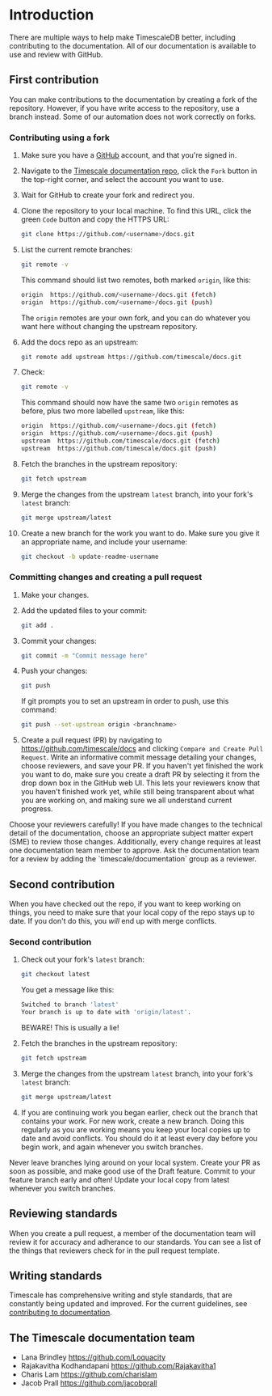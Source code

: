 # Introduction

There are multiple ways to help make TimescaleDB better, including contributing
to the documentation. All of our documentation is available to use and review
with GitHub.

## First contribution

You can make contributions to the documentation by creating a fork of the
repository. However, if you have write access to the repository, use a branch
instead. Some of our automation does not work correctly on forks.

<Procedure>

### Contributing using a fork

1.  Make sure you have a [GitHub](https://github.com) account, and that
    you're signed in.
1.  Navigate to the
    [Timescale documentation repo](https://github.com/timescale/docs),
    click the `Fork` button in the top-right corner, and select the account you
    want to use.
1.  Wait for GitHub to create your fork and redirect you.
1.  Clone the repository to your local machine. To find this URL, click the green
    `Code` button and copy the HTTPS URL:

    ```bash
    git clone https://github.com/<username>/docs.git
    ```

1.  List the current remote branches:

    ```bash
    git remote -v
    ```

    This command should list two remotes, both marked `origin`, like this:

    ```bash
    origin  https://github.com/<username>/docs.git (fetch)
    origin  https://github.com/<username>/docs.git (push)
    ```

    The `origin` remotes are your own fork, and you can do whatever you want
    here without changing the upstream repository.
1.  Add the docs repo as an upstream:

    ```bash
    git remote add upstream https://github.com/timescale/docs.git
    ```

1.  Check:

    ```bash
    git remote -v
    ```

    This command should now have the same two `origin` remotes as before, plus
    two more labelled `upstream`, like this:

    ```bash
    origin  https://github.com/<username>/docs.git (fetch)
    origin  https://github.com/<username>/docs.git (push)
    upstream  https://github.com/timescale/docs.git (fetch)
    upstream  https://github.com/timescale/docs.git (push)
    ```

1.  Fetch the branches in the upstream repository:

    ```bash
    git fetch upstream
    ```

1.  Merge the changes from the upstream `latest` branch, into your fork's
    `latest` branch:

    ```bash
    git merge upstream/latest
    ```

1.  Create a new branch for the work you want to do. Make sure you give it an
    appropriate name, and include your username:

    ```bash
    git checkout -b update-readme-username
    ```

</Procedure>

<Procedure>

### Committing changes and creating a pull request

1.  Make your changes.
1.  Add the updated files to your commit:

    ```bash
    git add .
    ```

1.  Commit your changes:

    ```bash
    git commit -m "Commit message here"
    ```

1.  Push your changes:

    ```bash
    git push
    ```

    If git prompts you to set an upstream in order to push, use this command:

    ```bash
    git push --set-upstream origin <branchname>
    ```

1.  Create a pull request (PR) by navigating to
    <https://github.com/timescale/docs> and clicking
    `Compare and Create Pull Request`. Write an informative commit message
    detailing your changes, choose reviewers, and save your PR. If you haven't
    yet finished the work you want to do, make sure you create a draft PR by
    selecting it from the drop down box in the GitHub web UI. This lets your
    reviewers know that you haven't finished work yet, while still being
    transparent about what you are working on, and making sure we all understand
    current progress.

</Procedure>

<Highlight type="important">
Choose your reviewers carefully! If you have made changes to the technical
detail of the documentation, choose an appropriate subject matter expert (SME)
to review those changes. Additionally, every change requires at least one
documentation team member to approve. Ask the documentation team for a review by
adding the `timescale/documentation` group as a reviewer.
</Highlight>

## Second contribution

When you have checked out the repo, if you want to keep working on things, you
need to make sure that your local copy of the repo stays up to date. If you
don't do this, you *will* end up with merge conflicts.

<Procedure>

### Second contribution

1.  Check out your fork's `latest` branch:

    ```bash
    git checkout latest
    ```

    You get a message like this:

    ```bash
    Switched to branch 'latest'
    Your branch is up to date with 'origin/latest'.
    ```

    BEWARE! This is usually a lie!
1.  Fetch the branches in the upstream repository:

    ```bash
    git fetch upstream
    ```

1.  Merge the changes from the upstream `latest` branch, into your fork's
    `latest` branch:

    ```bash
    git merge upstream/latest
    ```

1.  If you are continuing work you began earlier, check out the branch that
    contains your work. For new work, create a new branch. Doing this regularly
    as you are working means you keep your local copies up to date and avoid
    conflicts. You should do it at least every day before you begin work, and
    again whenever you switch branches.

</Procedure>

<Highlight type="warning">
Never leave branches lying around on your local system. Create your PR as soon
as possible, and make good use of the Draft feature. Commit to your feature
branch early and often! Update your local copy from latest whenever you switch
branches.
</Highlight>

## Reviewing standards

When you create a pull request, a member of the documentation team will review
it for accuracy and adherance to our standards. You can see a list of the things
that reviewers check for in the pull request template.

## Writing standards

Timescale has comprehensive writing and style standards, that are constantly
being updated and improved. For the current guidelines, see
[contributing to documentation](https://docs.timescale.com/timescaledb/latest/contribute-to-docs/).

## The Timescale documentation team

*   Lana Brindley <https://github.com/Loquacity>
*   Rajakavitha Kodhandapani <https://github.com/Rajakavitha1>
*   Charis Lam <https://github.com/charislam>
*   Jacob Prall <https://github.com/jacobprall>
